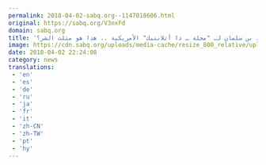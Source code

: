 ```yaml
---
permalink: 2018-04-02-sabq.org--1147018606.html
original: https://sabq.org/V3nxFd
domain: sabq.org
title: 'محمد بن سلمان لـ "مجلة ـ ذا أتلانتيك" الأمريكية .. هذا هو مثلث الشر؟'
image: https://cdn.sabq.org/uploads/media-cache/resize_800_relative/uploads/material-file/5ac2a8ed262d6bb94f3ce75c/5ac2a8e620438.png
date: 2018-04-02 22:24:08
category: news
translations: 
 - 'en'
 - 'es'
 - 'de'
 - 'ru'
 - 'ja'
 - 'fr'
 - 'it'
 - 'zh-CN'
 - 'zh-TW'
 - 'pt'
 - 'hy'
---
```


